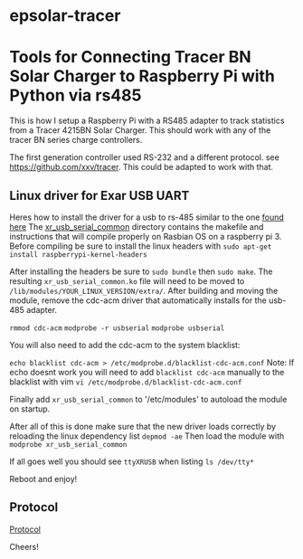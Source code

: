 # epsolar-tracer
Tools for Connecting Tracer BN Solar Charger to Raspberry Pi with Python via rs485
===================================================

This is how I setup a  Raspberry Pi with  a RS485 adapter to track statistics from a Tracer 4215BN Solar Charger. This should work with any of the tracer BN series charge controllers.

The first generation controller used RS-232 and a different protocol. see https://github.com/xxv/tracer. This could be adapted to work with that.


Linux driver for Exar USB UART
------------------------------
Heres how to install the driver for a usb to rs-485 similar to the one [found here](https://www.amazon.com/gp/product/B016RU8JUY/ref=oh_aui_search_detailpage?ie=UTF8&psc=1)
The [xr_usb_serial_common](xr_usb_serial_common-1a/) directory contains the makefile and instructions that will compile properly on Rasbian OS on a raspberry pi 3. Before compiling be sure to install the linux headers with
`sudo apt-get install raspberrypi-kernel-headers`

After installing the headers be sure to `sudo bundle` then `sudo make`.
The resulting `xr_usb_serial_common.ko` file will need to be moved to `/lib/modules/YOUR_LINUX_VERSION/extra/`.
After building and moving the module, remove the cdc-acm driver that automatically installs for the usb-485 adapter.

`rmmod cdc-acm`
`modprobe -r usbserial`
`modprobe usbserial`

You will also need to add the cdc-acm to the system blacklist:

`echo blacklist cdc-acm > /etc/modprobe.d/blacklist-cdc-acm.conf`
Note: If echo doesnt work you will need to add `blacklist cdc-acm` manually to the blacklist with vim `vi /etc/modprobe.d/blacklist-cdc-acm.conf`

Finally add `xr_usb_serial_common` to '/etc/modules' to autoload the module on startup.

After all of this is done make sure that the new driver loads correctly by reloading the linux dependency list `depmod -ae`
Then load the module with `modprobe xr_usb_serial_common`

If all goes well you should see `ttyXRUSB` when listing `ls /dev/tty*`

Reboot and enjoy!

Protocol
--------
[Protocol](http://www.solar-elektro.cz/data/dokumenty/1733_modbus_protocol.pdf)

Cheers!


